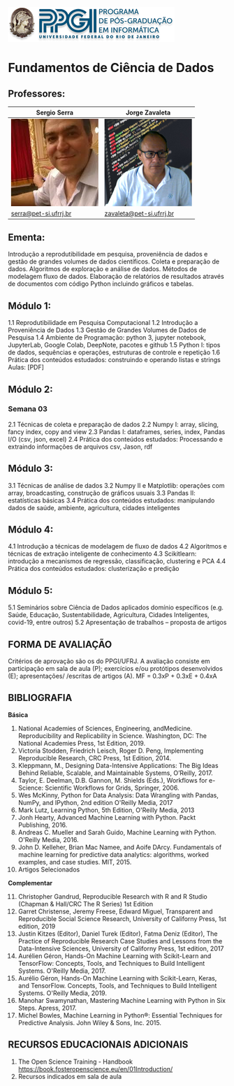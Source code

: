 ![PPGI_UFRJ](imagens/ppgi-ufrj.png)
# Fundamentos de Ciência de Dados

## Professores:

Sergio Serra                  | Jorge Zavaleta
------------------------------|--------------------------------|
 ![serra](imagens/serra.png) | ![Zavaleta](imagens/zavaleta.png)
[serra@pet-si.ufrrj.br](mailto:serra@pet-si.ufrrj.br) | [zavaleta@pet-si.ufrrj.br](zavaleta@pet-si.ufrrj.br)

## Ementa:
Introdução a reprodutibilidade em pesquisa, proveniência de dados e gestão de grandes volumes de dados científicos. Coleta e preparação de dados. Algoritmos de exploração e análise de dados. Métodos de modelagem fluxo de dados. Elaboração de relatórios de resultados através de documentos com código Python incluindo gráficos e tabelas.


## Módulo 1:

1.1	Reprodutibilidade em Pesquisa Computacional
1.2	Introdução a Proveniência de Dados
1.3	Gestão de Grandes Volumes de Dados de Pesquisa
1.4	Ambiente de Programação: python 3, jupyter notebook, JupyterLab, Google Colab, DeepNote, pacotes e github
1.5	Python I: tipos de dados, sequências e operações, estruturas de controle e repetição
1.6	Prática dos conteúdos estudados: construindo e operando listas e strings
Aulas: [PDF]
## Módulo 2:

### Semana 03
2.1	Técnicas de coleta e preparação de dados
2.2	Numpy I: array, slicing, fancy index, copy and view
2.3	Pandas I: dataframes, series, index, Pandas I/O (csv, json, excel)
2.4	Prática dos conteúdos estudados: Processando e extraindo informações de arquivos csv, Jason, rdf

## Módulo 3:

3.1	Técnicas de análise de dados
3.2	Numpy II e Matplotlib: operações com array, broadcasting, construção de gráficos usuais
3.3	Pandas II: estatísticas básicas
3.4	Prática dos conteúdos estudados: manipulando dados de saúde, ambiente, agricultura, cidades inteligentes

## Módulo 4:

4.1	Introdução a técnicas de modelagem de fluxo de dados
4.2	Algoritmos e técnicas de extração inteligente de conhecimento
4.3	Scikitlearn:  introdução a mecanismos de regressão, classificação, clustering e PCA
4.4	Prática dos conteúdos estudados: clusterização e predição

## Módulo 5:

5.1	Seminários sobre Ciência de Dados aplicados domínio específicos (e.g. Saúde, Educação, Sustentabilidade, Agricultura, Cidades Inteligentes, covid-19, entre outros)
5.2	Apresentação de trabalhos – proposta de artigos

## FORMA DE AVALIAÇÃO

Critérios de aprovação são os do PPGI/UFRJ. A avaliação consiste em participação em sala de aula (P); exercícios e/ou protótipos desenvolvidos (E); apresentações/ /escritas de artigos (A).
	MF = 0.3xP + 0.3xE + 0.4xA

## BIBLIOGRAFIA
**Básica**
1. National Academies of Sciences, Engineering, andMedicine. Reproducibility and Replicability in Science. Washington, DC: The National Academies Press, 1st Edition, 2019.
2. Victoria Stodden, Friedrich Leisch, Roger D. Peng, Implementing Reproducible Research, CRC Press, 1st Edition, 2014.
3. Kleppmann, M., Designing Data-Intensive Applications: The Big Ideas Behind Reliable, Scalable, and Maintainable Systems, O’Reilly, 2017.
4. Taylor, E. Deelman, D.B. Gannon, M. Shields (Eds.), Workflows for e-Science: Scientific Workflows for Grids, Springer, 2006.
5. Wes McKinny, Python for Data Analysis: Data Wrangling with Pandas, NumPy, and IPython, 2nd edition O'Reilly Media, 2017
6. Mark Lutz, Learning Python, 5th Edition, O'Reilly Media, 2013
7. Jonh Hearty, Advanced Machine Learning with Python. Packt Publishing, 2016.
8. Andreas C. Mueller and Sarah Guido, Machine Learning with Python. O'Reilly Media, 2016.
9. John D. Kelleher, Brian Mac Namee, and Aoife DArcy. Fundamentals of machine learning for predictive data analytics: algorithms, worked examples, and case studies. MIT, 2015.
10. Artigos Selecionados


**Complementar**

11. Christopher Gandrud, Reproducible Research with R and R Studio (Chapman & Hall/CRC The R Series) 1st Edition
12. Garret Christense, Jeremy Freese, Edward Miguel, Transparent and Reproducible Social Science Research, University of Californy Press, 1st edition, 2019
13. Justin Kitzes (Editor), Daniel Turek (Editor), Fatma Deniz (Editor), The Practice of Reproducible Research Case Studies and Lessons from the Data-Intensive Sciences, University of Californy Press, 1st edition, 2017
14. Aurélien Géron, Hands-On Machine Learning with Scikit-Learn and TensorFlow: Concepts, Tools, and Techniques to Build Intelligent Systems. O'Reilly Media, 2017.
15. Aurélio Géron, Hands-On Machine Learning with Scikit-Learn, Keras, and TensorFlow. Concepts, Tools, and Techniques to Build Intelligent Systems. O'Reilly Media, 2019.
16. Manohar Swamynathan, Mastering Machine Learning with Python in Six Steps. Apress, 2017.
17. Michel Bowles, Machine Learning in Python®: Essential Techniques for Predictive Analysis. John Wiley & Sons, Inc. 2015.

## RECURSOS EDUCACIONAIS ADICIONAIS

1. The Open Science Training - Handbook https://book.fosteropenscience.eu/en/01Introduction/
2. Recursos indicados em sala de aula
